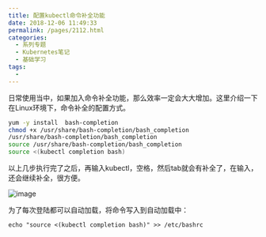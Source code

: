 ```yaml
---
title: 配置kubectl命令补全功能
date: 2018-12-06 11:49:33
permalink: /pages/2112.html
categories:
  - 系列专题
  - Kubernetes笔记
  - 基础学习
tags:
  - 
---
```


日常使用当中，如果加入命令补全功能，那么效率一定会大大增加。这里介绍一下在Linux环境下，命令补全的配置方式。

```sh
yum -y install  bash-completion
chmod +x /usr/share/bash-completion/bash_completion
/usr/share/bash-completion/bash_completion
source /usr/share/bash-completion/bash_completion
source <(kubectl completion bash)
```

以上几步执行完了之后，再输入kubectl，空格，然后tab就会有补全了，在输入，还会继续补全，很方便。

![image](http://t.eryajf.net/imgs/2021/09/ae61fb1b0f2d7d7b.jpg)

为了每次登陆都可以自动加载，将命令写入到自动加载中：

```
echo "source <(kubectl completion bash)" >> /etc/bashrc
```
